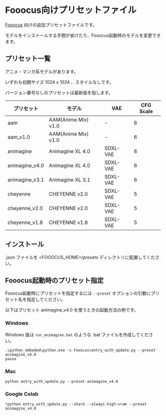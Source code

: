 # Fooocus向けプリセットファイル

[Fooocus](https://github.com/lllyasviel/Fooocus/) 向けの追加プリセットファイルです。

モデルをインストールする手間が省けたり、Fooocus起動時のモデルを変更できます。

## プリセット一覧

アニメ・マンガ系モデルがあります。

いずれも初期サイズ 1024 x 1024 、スタイルなしです。

バージョン番号なしのプリセットは最新版を指します。

| プリセット | モデル | VAE | CFG Scale |
| ---- | ---- | ---- | ---- |
| aam | AAM(Anime Mix) v1.0 | - | 6 |
| aam_v1.0 | AAM(Anime Mix) v1.0 | - | 6 |
| animagine | Animagine XL 4.0 | SDXL-VAE | 6 |
| animagine_v4.0 | Animagine XL 4.0 | SDXL-VAE | 6 |
| animagine_v3.1 | Animagine XL 3.1 | SDXL-VAE | 6 |
| cheyenne | CHEYENNE v2.0 | SDXL-VAE | 5 |
| cheyenne_v2.0 | CHEYENNE v2.0 | SDXL-VAE | 5 |
| cheyenne_v1.8 | CHEYENNE v1.8 | SDXL-VAE | 5 |

## インストール

.json ファイルを <FOOOCUS_HOME>/presets ディレクトリに配置してください。

## Fooocus起動時のプリセット指定

Fooocus起動時にプリセットを指定するには `--preset` オプションの引数にプリセット名を指定してください。

以下はプリセット animagine_v4.0 を使うときの起動方法の例です。

### Windows
Windows 版は `run_animagine.bat` のような .bat ファイルを作成してください。

```例：Windows（run_animagine.bat）
.\python_embeded\python.exe -s Fooocus\entry_with_update.py --preset animagine_v4.0
pause
```

### Mac

```
python entry_with_update.py --preset animagine_v4.0
```

### Google Colab
```
!python entry_with_update.py --share --always-high-vram --preset animagine_v4.0
```

